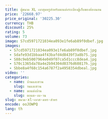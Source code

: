 ```yaml
---
title: ตู้ขนาด XL เบาสุดหรูสำหรับตกแต่งระเบียงตู้เก็บของห้องนอน
price: '22668.97'
price_original: '30225.30'
currency: THB
discount: 25%
rating: 5
volume: 73
image: S7cd5971721034ea093e1fe6ab89f0dbef.jpg
images:
  - S7cd5971721034ea093e1fe6ab89f0dbef.jpg
  - Sdafe93d1bbaa4f43bafd4d8439f3a8b7S.jpg
  - S88c9eb5007964e049f07ca5d1ccc8dea4.jpg
  - S70c1365da78a4e2b94304d0376d60817h.jpg
  - Sbbe8a4f68c154a6787f2a4958354dbeal.jpg
video: ''
categories:
  - name: บ้านและสวน
    slug: านและสวน
  - name: ตกแต่งบ้าน
    slug: ตกแต-งบ-าน
slug: ขนาด-xl-เบาส-ดหร-สำหร
encode: ooJOWPQ
lang: th
---
```

  